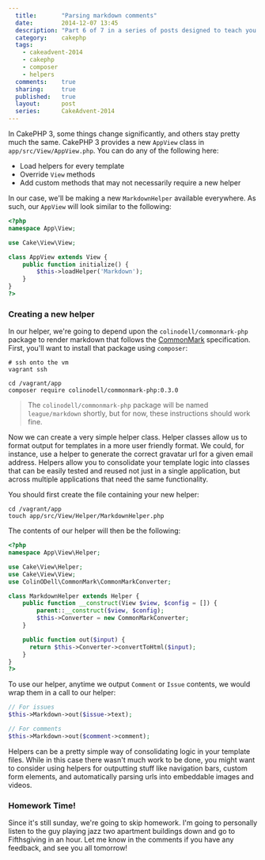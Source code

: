 ```yaml
---
  title:       "Parsing markdown comments"
  date:        2014-12-07 13:45
  description: "Part 6 of 7 in a series of posts designed to teach you how to use CakePHP 3 effectively"
  category:    cakephp
  tags:
    - cakeadvent-2014
    - cakephp
    - composer
    - helpers
  comments:    true
  sharing:     true
  published:   true
  layout:      post
  series:      CakeAdvent-2014
---
```


In CakePHP 3, some things change significantly, and others stay pretty much the same. CakePHP 3 provides a new `AppView` class in `app/src/View/AppView.php`. You can do any of the following here:

- Load helpers for every template
- Override `View` methods
- Add custom methods that may not necessarily require a new helper

In our case, we'll be making a new `MarkdownHelper` available everywhere. As such, our `AppView` will look similar to the following:

```php
<?php
namespace App\View;

use Cake\View\View;

class AppView extends View {
    public function initialize() {
        $this->loadHelper('Markdown');
    }
}
?>
```

### Creating a new helper

In our helper, we're going to depend upon the `colinodell/commonmark-php` package to render markdown that follows the [CommonMark](http://commonmark.org/) specification. First, you'll want to install that package using `composer`:

```shell
# ssh onto the vm
vagrant ssh

cd /vagrant/app
composer require colinodell/commonmark-php:0.3.0
```

> The `colinodell/commonmark-php` package will be named `league/markdown` shortly, but for now, these instructions should work fine.

Now we can create a very simple helper class. Helper classes allow us to format output for templates in a more user friendly format. We could, for instance, use a helper to generate the correct gravatar url for a given email address. Helpers allow you to consolidate your template logic into classes that can be easily tested and reused not just in a single application, but across multiple applications that need the same functionality.

You should first create the file containing your new helper:

```shell
cd /vagrant/app
touch app/src/View/Helper/MarkdownHelper.php
```

The contents of our helper will then be the following:

```php
<?php
namespace App\View\Helper;

use Cake\View\Helper;
use Cake\View\View;
use ColinODell\CommonMark\CommonMarkConverter;

class MarkdownHelper extends Helper {
    public function __construct(View $view, $config = []) {
        parent::__construct($view, $config);
        $this->Converter = new CommonMarkConverter;
    }

    public function out($input) {
      return $this->Converter->convertToHtml($input);
    }
}
?>
```

To use our helper, anytime we output `Comment` or `Issue` contents, we would wrap them in a call to our helper:

```php
// For issues
$this->Markdown->out($issue->text);

// For comments
$this->Markdown->out($comment->comment);
```

Helpers can be a pretty simple way of consolidating logic in your template files. While in this case there wasn't much work to be done, you might want to consider using helpers for outputting stuff like navigation bars, custom form elements, and automatically parsing urls into embeddable images and videos.

### Homework Time!

Since it's still sunday, we're going to skip homework. I'm going to personally listen to the guy playing jazz two apartment buildings down and go to Fifthsgiving in an hour. Let me know in the comments if you have any feedback, and see you all tomorrow!
